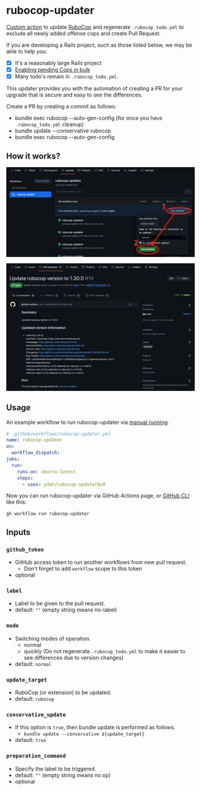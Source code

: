 # rubocop-updater

[Custom action](https://docs.github.com/en//actions/creating-actions/about-custom-actions)
to update [RuboCop](https://github.com/rubocop/rubocop) and regenerate `.rubocop_todo.yml`
to exclude all newly added offense cops and create Pull Request.

If you are developing a Rails project, such as those listed below, we may be able to help you.

- [x] It's a reasonably large Rails project
- [x] [Enabling pending Cops in bulk](https://docs.rubocop.org/rubocop/versioning.html#enablingdisabling-pending-cops-in-bulk)
- [x] Many todo's remain in `.rubocop_todo.yml`.

This updater provides you with the automation of creating a PR for your upgrade that is secure and easy to see the differences.

Create a PR by creating a commit as follows:

- bundle exec rubocop --auto-gen-config (for once you have `.rubocop_todo.yml` cleanup)
- bundle update --conservative rubocop
- bundle exec rubocop --auto-gen-config

## How it works?

![](img/actions.png)

![](img/pr.png)

## Usage

An example workflow to run rubocop-updater via
[manual running](https://docs.github.com/en//actions/managing-workflow-runs/manually-running-a-workflow).

```yaml
# .github/workflows/rubocop-updater.yml
name: rubocop-updater
on:
  workflow_dispatch:
jobs:
  run:
    runs-on: ubuntu-latest
    steps:
      - uses: ydah/rubocop-updater@v0
```

Now you can run rubocop-updater via GitHub Actions page,
or [GitHub CLI](https://cli.github.com/) like this:

```
gh workflow run rubocop-updater
```

## Inputs

### `github_token`

- GitHub access token to run another workflows from new pull request.
  - Don't forget to add `workflow` scope to this token
- optional

### `label`

- Label to be given to the pull request.
- default: `""` (empty string means no-label)

### `mode`

- Switching modes of operation.
  - normal
  - quickly (Do not regenerate `.rubocop_todo.yml` to make it easier to see differences due to version changes)
- default: `normal`

### `update_target`

- RuboCop (or extension) to be updated.
- default: `rubocop`

### `conservative_update`

- If this option is `true`, then bundle update is performed as follows.
  - `bundle update --conservative ${update_target}`
- default: `true`

### `preparation_command`

- Specify the label to be triggered.
- default: `""` (empty string means no op)
- optional
